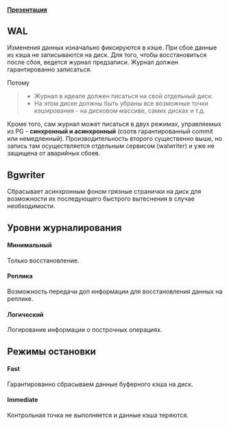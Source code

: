 #### [Презентация](https://www.youtube.com/watch?v=3EactzfMjOs&list=PLaFqU3KCWw6LPcuYVymLcXl3muC45mu3e&index=8)
## WAL
Изменения данных изначально фиксируются в кэше. При сбое данные из кэша не записываются на диск.
Для того, чтобы восстановиться после сбоя, ведется журнал предзаписи. Журнал должен гарантированно записаться.

Потому
> * Журнал в идеале должен писаться на свой отдельный диск.
> * На этом диске должны быть убраны все возможные точки кэширования - на дисковом массиве, самих дисках и т.д.

Кроме того, сам журнал может писаться в двух режимах, управляемых из PG - **синхронный и асинхронный** (соотв гарантированный commit или немедленный). Производительность второго существенно выше, но запись там осуществляется отдельным сервисом (walwriter) и уже не защищена от аварийных сбоев.

## Bgwriter
Сбрасывает асинхронным фоном грязные странички на диск для возможности их последующего быстрого вытеснения в случае необходимости.

## Уровни журналирования
#### Минимальный
Только восстановление.
#### Реплика
Возможность передачи доп информации для восстановления данных на реплике.
#### Логический
Логирование информации о построчных операциях.

## Режимы остановки
#### Fast
Гарантированно сбрасываем данные буферного кэша на диск.
#### Immediate
Контрольная точка не выполняется и данные кэша теряются.
